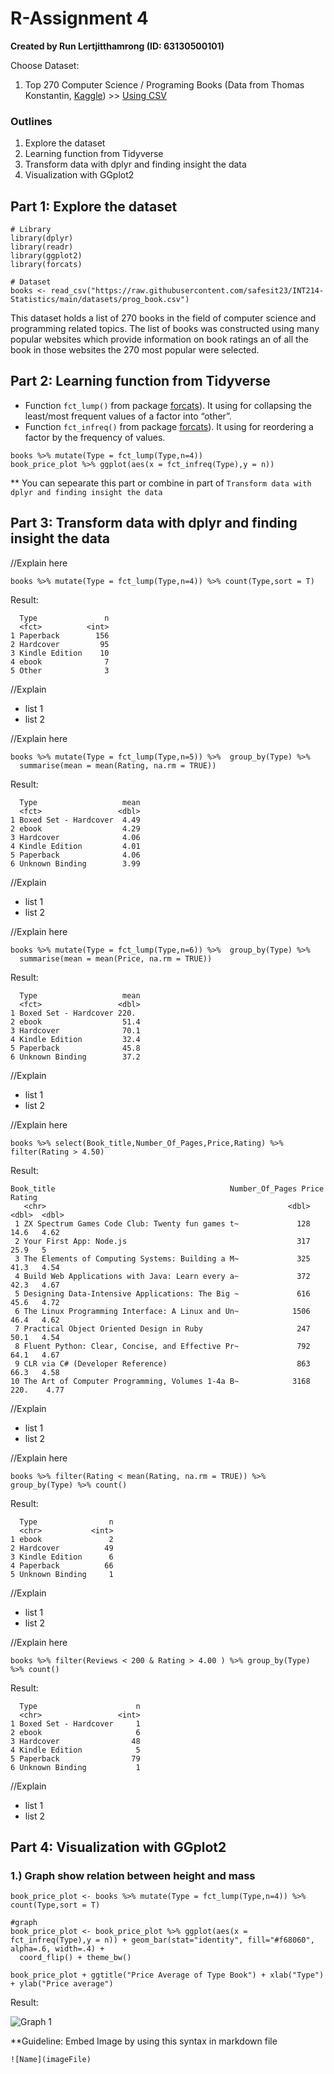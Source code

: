 # R-Assignment 4

**Created by Run Lertjitthamrong (ID: 63130500101)**

Choose Dataset:
1. Top 270 Computer Science / Programing Books (Data from Thomas Konstantin, [Kaggle](https://www.kaggle.com/thomaskonstantin/top-270-rated-computer-science-programing-books)) >> [Using CSV](https://raw.githubusercontent.com/safesit23/INT214-Statistics/main/datasets/prog_book.csv)

### Outlines
1. Explore the dataset
2. Learning function from Tidyverse
3. Transform data with dplyr and finding insight the data
4. Visualization with GGplot2

## Part 1: Explore the dataset

```
# Library
library(dplyr)
library(readr)
library(ggplot2)
library(forcats)

# Dataset
books <- read_csv("https://raw.githubusercontent.com/safesit23/INT214-Statistics/main/datasets/prog_book.csv")
```

This dataset holds a list of 270 books in the field of computer science and programming related topics.
The list of books was constructed using many popular websites which provide information on book ratings an of all the book in those websites the 270 
most popular were selected.



## Part 2: Learning function from Tidyverse

- Function `fct_lump()` from package [forcats](https://forcats.tidyverse.org/articles/forcats.html)). It using for collapsing the least/most frequent values of a factor into “other”.
- Function `fct_infreq()` from package [forcats](https://forcats.tidyverse.org/articles/forcats.html)). It using for reordering a factor by the frequency of values.

```
books %>% mutate(Type = fct_lump(Type,n=4))
book_price_plot %>% ggplot(aes(x = fct_infreq(Type),y = n))
```
** You can sepearate this part or combine in part of `Transform data with dplyr and finding insight the data`

## Part 3: Transform data with dplyr and finding insight the data

//Explain here

```
books %>% mutate(Type = fct_lump(Type,n=4)) %>% count(Type,sort = T)
```

Result:

```
  Type               n
  <fct>          <int>
1 Paperback        156
2 Hardcover         95
3 Kindle Edition    10
4 ebook              7
5 Other              3
```
//Explain

- list 1
- list 2

//Explain here

```
books %>% mutate(Type = fct_lump(Type,n=5)) %>%  group_by(Type) %>%
  summarise(mean = mean(Rating, na.rm = TRUE))
```

Result:

```
  Type                   mean
  <fct>                 <dbl>
1 Boxed Set - Hardcover  4.49
2 ebook                  4.29
3 Hardcover              4.06
4 Kindle Edition         4.01
5 Paperback              4.06
6 Unknown Binding        3.99
```
//Explain

- list 1
- list 2

//Explain here

```
books %>% mutate(Type = fct_lump(Type,n=6)) %>%  group_by(Type) %>%
  summarise(mean = mean(Price, na.rm = TRUE))
```

Result:

```
  Type                   mean
  <fct>                 <dbl>
1 Boxed Set - Hardcover 220. 
2 ebook                  51.4
3 Hardcover              70.1
4 Kindle Edition         32.4
5 Paperback              45.8
6 Unknown Binding        37.2
```
//Explain

- list 1
- list 2

//Explain here

```
books %>% select(Book_title,Number_Of_Pages,Price,Rating) %>% filter(Rating > 4.50)
```

Result:

```
Book_title                                       Number_Of_Pages Price Rating
   <chr>                                                      <dbl> <dbl>  <dbl>
 1 ZX Spectrum Games Code Club: Twenty fun games t~             128  14.6   4.62
 2 Your First App: Node.js                                      317  25.9   5   
 3 The Elements of Computing Systems: Building a M~             325  41.3   4.54
 4 Build Web Applications with Java: Learn every a~             372  42.3   4.67
 5 Designing Data-Intensive Applications: The Big ~             616  45.6   4.72
 6 The Linux Programming Interface: A Linux and Un~            1506  46.4   4.62
 7 Practical Object Oriented Design in Ruby                     247  50.1   4.54
 8 Fluent Python: Clear, Concise, and Effective Pr~             792  64.1   4.67
 9 CLR via C# (Developer Reference)                             863  66.3   4.58
10 The Art of Computer Programming, Volumes 1-4a B~            3168 220.    4.77
```
//Explain

- list 1
- list 2

//Explain here

```
books %>% filter(Rating < mean(Rating, na.rm = TRUE)) %>% group_by(Type) %>% count()
```

Result:

```
  Type                n
  <chr>           <int>
1 ebook               2
2 Hardcover          49
3 Kindle Edition      6
4 Paperback          66
5 Unknown Binding     1
```
//Explain

- list 1
- list 2

//Explain here

```
books %>% filter(Reviews < 200 & Rating > 4.00 ) %>% group_by(Type) %>% count()
```

Result:

```
  Type                      n
  <chr>                 <int>
1 Boxed Set - Hardcover     1
2 ebook                     6
3 Hardcover                48
4 Kindle Edition            5
5 Paperback                79
6 Unknown Binding           1
```
//Explain

- list 1
- list 2


## Part 4: Visualization with GGplot2
### 1.) Graph show relation between height and mass
```
book_price_plot <- books %>% mutate(Type = fct_lump(Type,n=4)) %>% count(Type,sort = T)

#graph
book_price_plot <- book_price_plot %>% ggplot(aes(x = fct_infreq(Type),y = n)) + geom_bar(stat="identity", fill="#f68060", alpha=.6, width=.4) +
  coord_flip() + theme_bw()

book_price_plot + ggtitle("Price Average of Type Book") + xlab("Type") + ylab("Price average")
```
Result:

![Graph 1](Rplot.png)

**Guideline:
Embed Image by using this syntax in markdown file
````
![Name](imageFile)
````
